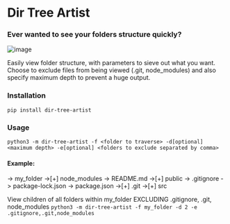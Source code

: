 # Dir Tree Artist

### Ever wanted to see your folders structure quickly?
![image](https://user-images.githubusercontent.com/59089164/148357706-40ed3cad-7564-44da-a520-39c8cbd77409.png)

Easily view folder structure, with parameters to sieve out what you want. Choose to exclude files from being viewed (.git, node_modules) and also specify maximum depth to prevent a huge output.

### Installation
```pip install dir-tree-artist```

### Usage
```python3 -m dir-tree-artist -f <folder to traverse> -d[optional] <maximum depth> -e[optional] <folders to exclude separated by comma>```

#### Example:
-> my_folder
  ->[+] node_modules
  -> README.md
  ->[+] public
  -> .gitignore
  -> package-lock.json
  -> package.json
  ->[+] .git
  ->[+] src

View children of all folders within my_folder EXCLUDING .gitignore, .git, node_modules
```python3 -m dir-tree-artist -f my_folder -d 2 -e .gitignore,.git,node_modules```
